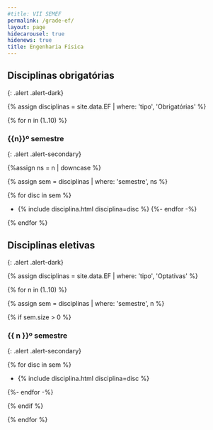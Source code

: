 ```yaml
---
#title: VII SEMEF
permalink: /grade-ef/
layout: page
hidecarousel: true
hidenews: true
title: Engenharia Física
---
```


## Disciplinas obrigatórias
{: .alert .alert-dark}

{% assign disciplinas = site.data.EF | where: 'tipo', 'Obrigatórias' %}

{% for n in (1..10) %}

### {{n}}º semestre
{: .alert .alert-secondary}

{%assign ns = n | downcase %}

{% assign sem = disciplinas | where: 'semestre', ns %}

{% for disc in sem %}
- {% include disciplina.html disciplina=disc %}
{%- endfor -%}

{% endfor %}

## Disciplinas eletivas
{: .alert .alert-dark}

{% assign disciplinas = site.data.EF | where: 'tipo', 'Optativas' %}

{% for n in (1..10) %}

{% assign sem = disciplinas | where: 'semestre', n %}

{% if sem.size > 0 %}

### {{ n }}º semestre
{: .alert .alert-secondary}

{% for disc in sem %}

- {% include disciplina.html disciplina=disc %}

{%- endfor -%}

{% endif %}

{% endfor %}
